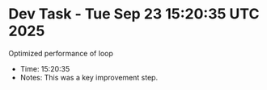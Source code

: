 # Dev Task - Tue Sep 23 15:20:35 UTC 2025
Optimized performance of loop
- Time: 15:20:35
- Notes: This was a key improvement step.
